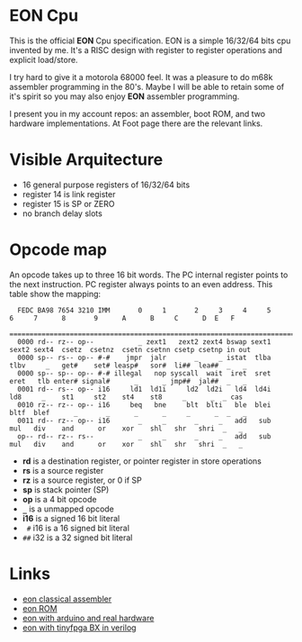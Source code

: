 # EON Cpu

This is the official **EON** Cpu specification. EON is a simple 16/32/64 bits cpu invented by me. It's a RISC design
with register to register operations and explicit load/store.

I try hard to give it a motorola 68000 feel. It was a pleasure to do m68k assembler programming in the 80's. Maybe I will be able
to retain some of it's spirit so you may also enjoy **EON** assembler programming.

I present you in my account repos: an assembler, boot ROM, and two hardware implementations. At Foot page there are the relevant links.

# Visible Arquitecture

* 16 general purpose registers of 16/32/64 bits
* register 14 is link register
* register 15 is SP or ZERO
* no branch delay slots

# Opcode map
An opcode takes up to three 16 bit words. The PC internal register points to the next instruction. PC register always points to an even address.
This table show the mapping:

```
  FEDC BA98 7654 3210 IMM       0     1       2     3     4     5     6     7      8       9      A      B     C      D  E   F
  ============================================================================================================================
  0000 rd-- rz-- op--           _ zext1   zext2 zext4 bswap sext1 sext2 sext4  csetz  csetnz  csetn csetnn csetp csetnp in out
  0000 sp-- rs-- op-- #-#    jmpr  jalr       _     _ istat  tlba  tlbv     _   get#    set# leasp#   sor#  li##  lea##  _   _
  0000 sp-- sp-- op-- #-# illegal   nop syscall  wait  iret  sret  eret   tlb enter# signal#      _      _ jmp##  jal##  _   _
  0001 rd-- rs-- op-- i16     ld1  ld1i     ld2  ld2i   ld4  ld4i   ld8     _    st1     st2    st4    st8     _      _  _ cas
  0010 rz-- rz-- op-- i16     beq   bne     blt  blti   ble  blei  bltf  blef      _       _      _      _     _      _  _   _
  0011 rd-- rz-- op-- i16       _     _       _     _   add   sub   mul   div    and      or    xor    shl   shr   shri  _   _
  op-- rd-- rz-- rs--           _     _       _     _   add   sub   mul   div    and      or    xor    shl   shr   shri  _   _
```

* **rd** is a destination register, or pointer register in store operations
* **rs** is a source register
* **rz** is a source register, or 0 if SP
* **sp** is stack pointer (SP)
* **op** is a 4 bit opcode
* **`_`** is a unmapped opcode
* **i16** is a signed 16 bit literal
* ` #` i16 is a 16 signed bit literal
* `##` i32 is a 32 signed bit literal

# Links
* [eon classical assembler](https://github.com/elgron-eon/eonasm)
* [eon ROM](https://github.com/elgron-eon/eonrom)
* [eon with arduino and real hardware](https://github.com/elgron-eon/eonduino)
* [eon with tinyfpga BX in verilog](https://github.com/elgron-eon/eonv)

